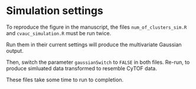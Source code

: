 # Simulation settings

To reproduce the figure in the manuscript, the files `num_of_clusters_sim.R` and `cvauc_simulation.R` must be run twice.

Run them in their current settings will produce the multivariate Gaussian output.

Then, switch the parameter `gaussianSwitch` to `FALSE` in both files. Re-run, to produce simluated data transformed to resemble CyTOF data.

These files take some time to run to completion.